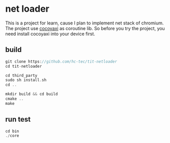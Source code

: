 # net loader

This is a project for learn, cause I plan to implement net stack of chromium.
The project use [cocoyaxi](https://github.com/idealvin/cocoyaxi) as coroutine lib. So before you try the project,
you need install cocoyaxi into your device first.

## build
```c++
git clone https://github.com/hc-tec/tit-netloader
cd tit-netloader

cd third_party
sudo sh install.sh
cd ..

mkdir build && cd build
cmake ..
make
```

## run test
```c++
cd bin
./core
```
